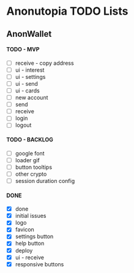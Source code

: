 # Anonutopia TODO Lists

## AnonWallet

#### TODO - MVP

- [ ] receive - copy address
- [ ] ui - interest
- [ ] ui - settings
- [ ] ui - send
- [ ] ui - cards
- [ ] new account
- [ ] send
- [ ] receive
- [ ] login
- [ ] logout

#### TODO - BACKLOG

- [ ] google font
- [ ] loader gif
- [ ] button tooltips
- [ ] other crypto
- [ ] session duration config

#### DONE

- [x] done
- [x] initial issues
- [x] logo
- [x] favicon
- [x] settings button
- [x] help button
- [x] deploy
- [x] ui - receive
- [x] responsive buttons
